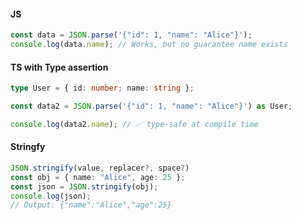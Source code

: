 

#### JS
```js
const data = JSON.parse('{"id": 1, "name": "Alice"}');
console.log(data.name); // Works, but no guarantee name exists
```

#### TS with Type assertion
```ts
type User = { id: number; name: string };

const data2 = JSON.parse('{"id": 1, "name": "Alice"}') as User;

console.log(data2.name); // ✅ type-safe at compile time
```


#### Stringfy

```ts
JSON.stringify(value, replacer?, space?)
const obj = { name: "Alice", age: 25 };
const json = JSON.stringify(obj);
console.log(json);
// Output: {"name":"Alice","age":25}
```
